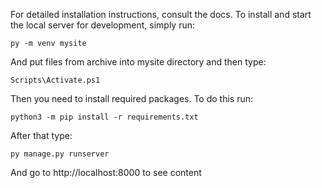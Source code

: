 For detailed installation instructions, consult the docs.
To install and start the local server for development, simply run:
```shell
py -m venv mysite
```
And put files from archive into mysite directory and then type:
```shell
Scripts\Activate.ps1
```
Then you need to install required packages. To do this run:
```shell
python3 -m pip install -r requirements.txt
```

After that type:
```shell
py manage.py runserver
```
And go to http://localhost:8000 to see content
